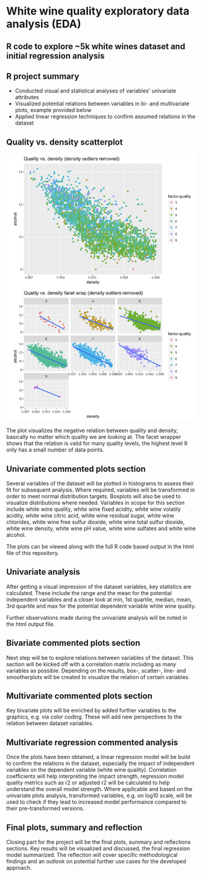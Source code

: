 # White wine quality exploratory data analysis (EDA)
## R code to explore ~5k white wines dataset and initial regression analysis

## R project summary

- Conducted visual and statistical analyses of variables' univariate attributes
- Visualized potential relations between variables in bi- and multivariate plots, example provided below
- Applied linear regression techniques to confirm assumed relations in the dataset

## Quality vs. density scatterplot

![Scatter](https://github.com/manuelfreude/white-wine-quality/blob/master/Quality_vs_density_visualization.png)

The plot visualizes the negative relation between quality and density, basically no matter which quality we are looking at. The facet wrapper shows that the relation is valid for many quality levels, the highest level 9 only has a small number of data points.

## Univariate commented plots section
Several variables of the dataset will be plotted in histograms to assess their fit for subsequent analysis. Where required, variables will be transformed in order to meet normal distribution targets. Boxplots will also be used to visualize distributions where needed. Variables in scope for this section include white wine quality, white wine fixed acidity, white wine volatily acidity, white wine citric acid, white wine residual sugar, white wine chlorides, white wine free sulfur dioxide, white wine total sulfur dioxide, white wine density, white wine pH value, white wine sulfates and white wine alcohol.

The plots can be viewed along with the full R code based output in the html file of this repository.

## Univariate analysis
After getting a visual impression of the dataset variables, key statistics are calculated. These include the range and the mean for the potential independent variables and a closer look at min, 1st quartile, median, mean, 3rd quartile and max for the potential dependent variable white wine quality.

Further observations made during the univariate analysis will be noted in the html output file.

## Bivariate commented plots section
Next step will be to explore relations between variables of the dataset. This section will be kicked off with a correlation matrix including as many variables as possible. Depending on the results, box-, scatter-, line- and smootherplots will be created to visualize the relation of certain variables.

## Multivariate commented plots section
Key bivariate plots will be enriched by added further variables to the graphics, e.g. via color coding. These will add new perspectives to the relation between dataset variables.

## Multivariate regression commented analysis
Once the plots have been obtained, a linear regression model will be build to confirm the relations in the dataset, especially the impact of independent variables on the dependent variable (white wine quality). Correlation coefficients will help interpreting the impact strength, regression model quality metrics such as r2 or adjusted r2 will be calculated to help understand the overall model strength. Where applicable and based on the univariate plots analysis, transformed variables, e.g. on log10 scale, will be used to check if they lead to increased model performance compared to their pre-transformed versions.

## Final plots, summary and reflection
Closing part for the project will be the final plots, summary and reflections sections. Key results will be visualized and discussed, the final regression model summarized. The reflection will cover specific methodological findings and an outlook on potential further use cases for the developed approach.
